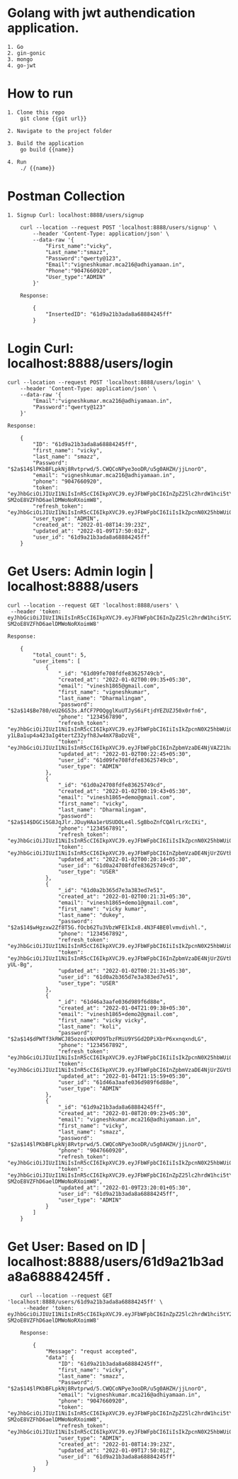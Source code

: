 # Golang with jwt authendication application.

    1. Go
    2. gin-gonic
    3. mongo
    4. go-jwt

# How to run

    1. Clone this repo
        git clone {{git url}}

    2. Navigate to the project folder

    3. Build the application
        go build {{name}}

    4. Run
        ./ {{name}}

# Postman Collection

    1. Signup Curl: localhost:8888/users/signup

        curl --location --request POST 'localhost:8888/users/signup' \
            --header 'Content-Type: application/json' \
            --data-raw '{
                "First_name":"vicky",
                "Last_name":"smazz",
                "Password":"qwerty@123",
                "Email":"vigneshkumar.mca216@adhiyamaan.in",
                "Phone":"9047660920",
                "User_type":"ADMIN"
            }'

        Response:

            {
                "InsertedID": "61d9a21b3ada8a68884245ff"
            }

# Login Curl: localhost:8888/users/login

    curl --location --request POST 'localhost:8888/users/login' \
        --header 'Content-Type: application/json' \
        --data-raw '{
            "Email":"vigneshkumar.mca216@adhiyamaan.in",
            "Password":"qwerty@123"
        }'

    Response:

        {
            "ID": "61d9a21b3ada8a68884245ff",
            "first_name": "vicky",
            "last_name": "smazz",
            "Password": "$2a$14$lPKbBFLpkNj8Rvtprwd/5.CWQCoNPye3ooDR/u5g0AHZH/jjLnorO",
            "email": "vigneshkumar.mca216@adhiyamaan.in",
            "phone": "9047660920",
            "token": "eyJhbGciOiJIUzI1NiIsInR5cCI6IkpXVCJ9.eyJFbWFpbCI6InZpZ25lc2hrdW1hci5tY2EyMTZAYWRoaXlhbWFhbi5pbiIsIkZpcnN0X25hbWUiOiJ2aWNreSIsIkxhc3RfbmFtZSI6InNtYXp6IiwiVWlkIjoiNjFkOWEyMWIzYWRhOGE2ODg4NDI0NWZmIiwiVXNlcl90eXBlIjoiQURNSU4iLCJleHAiOjE2NDE4MzcwMDF9.zgXhJqwqHoNcG2-SM2oE8VZFhD6aelDMWoNoRXoimW8",
            "refresh_token": "eyJhbGciOiJIUzI1NiIsInR5cCI6IkpXVCJ9.eyJFbWFpbCI6IiIsIkZpcnN0X25hbWUiOiIiLCJMYXN0X25hbWUiOiIiLCJVaWQiOiIiLCJVc2VyX3R5cGUiOiIiLCJleHAiOjE2NDIzNTU0MDF9.8LQbikzo1MDOvsDKFoWib4Ru88jtxJoz6nKbkVB4uqc",
            "user_type": "ADMIN",
            "created_at": "2022-01-08T14:39:23Z",
            "updated_at": "2022-01-09T17:50:01Z",
            "user_id": "61d9a21b3ada8a68884245ff"
        }

# Get Users: Admin login | localhost:8888/users

    curl --location --request GET 'localhost:8888/users' \
     --header 'token: eyJhbGciOiJIUzI1NiIsInR5cCI6IkpXVCJ9.eyJFbWFpbCI6InZpZ25lc2hrdW1hci5tY2EyMTZAYWRoaXlhbWFhbi5pbiIsIkZpcnN0X25hbWUiOiJ2aWNreSIsIkxhc3RfbmFtZSI6InNtYXp6IiwiVWlkIjoiNjFkOWEyMWIzYWRhOGE2ODg4NDI0NWZmIiwiVXNlcl90eXBlIjoiQURNSU4iLCJleHAiOjE2NDE4MzcwMDF9.zgXhJqwqHoNcG2-SM2oE8VZFhD6aelDMWoNoRXoimW8'

    Response:

        {
            "total_count": 5,
            "user_items": [
                {
                    "_id": "61d09fe708fdfe83625749cb",
                    "created_at": "2022-01-02T00:09:35+05:30",
                    "email": "vinesh1865@gmail.com",
                    "first_name": "vigneshkumar",
                    "last_name": "Dharmalingam",
                    "password": "$2a$14$Be780/eU26G53s.AfCF7POQgglKuUTJyS6iFtjdYEZUZJ50x0rfn6",
                    "phone": "1234567890",
                    "refresh_token": "eyJhbGciOiJIUzI1NiIsInR5cCI6IkpXVCJ9.eyJFbWFpbCI6IiIsIkZpcnN0X25hbWUiOiIiLCJMYXN0X25hbWUiOiIiLCJVaWQiOiIiLCJVc2VyX3R5cGUiOiIiLCJleHAiOjE2NDE2Njc5NjV9.08-y1LBa1up4a423aIg4tertZ32yfh8Jw4mX7BaDzVE",
                    "token": "eyJhbGciOiJIUzI1NiIsInR5cCI6IkpXVCJ9.eyJFbWFpbCI6InZpbmVzaDE4NjVAZ21haWwuY29tIiwiRmlyc3RfbmFtZSI6InZpZ25lc2hrdW1hciIsIkxhc3RfbmFtZSI6IkRoYXJtYWxpbmdhbSIsIlVpZCI6IjYxZDA5ZmU3MDhmZGZlODM2MjU3NDljYiIsIlVzZXJfdHlwZSI6IkFETUlOIiwiZXhwIjoxNjQxMTQ5NTY1fQ.CcaPiIQ4SNnQH0zy8NaTGMpCoAYnIsKMjUkqDPqMaZg",
                    "updated_at": "2022-01-02T00:22:45+05:30",
                    "user_id": "61d09fe708fdfe83625749cb",
                    "user_type": "ADMIN"
                },
                {
                    "_id": "61d0a24708fdfe83625749cd",
                    "created_at": "2022-01-02T00:19:43+05:30",
                    "email": "vinesh1865+demo@gmail.com",
                    "first_name": "vicky",
                    "last_name": "Dharmalingam",
                    "password": "$2a$14$DGCi5G8JqJlr.JDuyHAa1erUSUDOLe4l.SgBboZnfCQAlrLrXcIXi",
                    "phone": "1234567891",
                    "refresh_token": "eyJhbGciOiJIUzI1NiIsInR5cCI6IkpXVCJ9.eyJFbWFpbCI6IiIsIkZpcnN0X25hbWUiOiIiLCJMYXN0X25hbWUiOiIiLCJVaWQiOiIiLCJVc2VyX3R5cGUiOiIiLCJleHAiOjE2NDE2Njc4MTR9.ipYdSVsaTrGRJGlGAJ707gEddQXfsJvxEN1xPH5Z0bE",
                    "token": "eyJhbGciOiJIUzI1NiIsInR5cCI6IkpXVCJ9.eyJFbWFpbCI6InZpbmVzaDE4NjUrZGVtb0BnbWFpbC5jb20iLCJGaXJzdF9uYW1lIjoidmlja3kiLCJMYXN0X25hbWUiOiJEaGFybWFsaW5nYW0iLCJVaWQiOiI2MWQwYTI0NzA4ZmRmZTgzNjI1NzQ5Y2QiLCJVc2VyX3R5cGUiOiJVU0VSIiwiZXhwIjoxNjQxMTQ5NDE0fQ.23BR0qw7Br8WjXfU_fX2i4SSOkzLM7eF_6vPYaPSRN8",
                    "updated_at": "2022-01-02T00:20:14+05:30",
                    "user_id": "61d0a24708fdfe83625749cd",
                    "user_type": "USER"
                },
                {
                    "_id": "61d0a2b365d7e3a383ed7e51",
                    "created_at": "2022-01-02T00:21:31+05:30",
                    "email": "vinesh1865+demo1@gmail.com",
                    "first_name": "vicky kumar",
                    "last_name": "dukey",
                    "password": "$2a$14$wHgzxw2Zf8T5G.fOcb62Tu3VbzWFEIkIx8.4N3F4BE0lvmvdivhl.",
                    "phone": "1234567892",
                    "refresh_token": "eyJhbGciOiJIUzI1NiIsInR5cCI6IkpXVCJ9.eyJFbWFpbCI6IiIsIkZpcnN0X25hbWUiOiIiLCJMYXN0X25hbWUiOiIiLCJVaWQiOiIiLCJVc2VyX3R5cGUiOiIiLCJleHAiOjE2NDE2Njc4OTF9.QktwKOiexc_X0GvfCHOmzZHAoWAZHWHsCFXxC1zjZs0",
                    "token": "eyJhbGciOiJIUzI1NiIsInR5cCI6IkpXVCJ9.eyJFbWFpbCI6InZpbmVzaDE4NjUrZGVtbzFAZ21haWwuY29tIiwiRmlyc3RfbmFtZSI6InZpY2t5IGt1bWFyIiwiTGFzdF9uYW1lIjoiZHVrZXkiLCJVaWQiOiI2MWQwYTJiMzY1ZDdlM2EzODNlZDdlNTEiLCJVc2VyX3R5cGUiOiJVU0VSIiwiZXhwIjoxNjQxMTQ5NDkxfQ.ziibuyKODQFxMqWuMFb1EfYPqYJ_8x4RYd7z-yUL-Bg",
                    "updated_at": "2022-01-02T00:21:31+05:30",
                    "user_id": "61d0a2b365d7e3a383ed7e51",
                    "user_type": "USER"
                },
                {
                    "_id": "61d46a3aafe036d989f6d88e",
                    "created_at": "2022-01-04T21:09:38+05:30",
                    "email": "vinesh1865+demo2@gmail.com",
                    "first_name": "vicky vicky",
                    "last_name": "koli",
                    "password": "$2a$14$dPWTf3kRWCJ85ozoivNXPO9TbzFMiU9YSGd2DPiXbrP6xxnqxndLG",
                    "phone": "1234567892",
                    "refresh_token": "eyJhbGciOiJIUzI1NiIsInR5cCI6IkpXVCJ9.eyJFbWFpbCI6IiIsIkZpcnN0X25hbWUiOiIiLCJMYXN0X25hbWUiOiIiLCJVaWQiOiIiLCJVc2VyX3R5cGUiOiIiLCJleHAiOjE2NDE5MTU5NTl9.rhrdE5a1Zp5KKYxxO07fANPUxZeJoaBPEyGH5SKltM4",
                    "token": "eyJhbGciOiJIUzI1NiIsInR5cCI6IkpXVCJ9.eyJFbWFpbCI6InZpbmVzaDE4NjUrZGVtbzJAZ21haWwuY29tIiwiRmlyc3RfbmFtZSI6InZpY2t5IHZpY2t5IiwiTGFzdF9uYW1lIjoia29saSIsIlVpZCI6IjYxZDQ2YTNhYWZlMDM2ZDk4OWY2ZDg4ZSIsIlVzZXJfdHlwZSI6IkFETUlOIiwiZXhwIjoxNjQxMzk3NTU5fQ.6k2TFIBUQFVz5TZmy15bVdWjLxN3kthuuvP2q9p9T1o",
                    "updated_at": "2022-01-04T21:15:59+05:30",
                    "user_id": "61d46a3aafe036d989f6d88e",
                    "user_type": "ADMIN"
                },
                {
                    "_id": "61d9a21b3ada8a68884245ff",
                    "created_at": "2022-01-08T20:09:23+05:30",
                    "email": "vigneshkumar.mca216@adhiyamaan.in",
                    "first_name": "vicky",
                    "last_name": "smazz",
                    "password": "$2a$14$lPKbBFLpkNj8Rvtprwd/5.CWQCoNPye3ooDR/u5g0AHZH/jjLnorO",
                    "phone": "9047660920",
                    "refresh_token": "eyJhbGciOiJIUzI1NiIsInR5cCI6IkpXVCJ9.eyJFbWFpbCI6IiIsIkZpcnN0X25hbWUiOiIiLCJMYXN0X25hbWUiOiIiLCJVaWQiOiIiLCJVc2VyX3R5cGUiOiIiLCJleHAiOjE2NDIzNTU0MDF9.8LQbikzo1MDOvsDKFoWib4Ru88jtxJoz6nKbkVB4uqc",
                    "token": "eyJhbGciOiJIUzI1NiIsInR5cCI6IkpXVCJ9.eyJFbWFpbCI6InZpZ25lc2hrdW1hci5tY2EyMTZAYWRoaXlhbWFhbi5pbiIsIkZpcnN0X25hbWUiOiJ2aWNreSIsIkxhc3RfbmFtZSI6InNtYXp6IiwiVWlkIjoiNjFkOWEyMWIzYWRhOGE2ODg4NDI0NWZmIiwiVXNlcl90eXBlIjoiQURNSU4iLCJleHAiOjE2NDE4MzcwMDF9.zgXhJqwqHoNcG2-SM2oE8VZFhD6aelDMWoNoRXoimW8",
                    "updated_at": "2022-01-09T23:20:01+05:30",
                    "user_id": "61d9a21b3ada8a68884245ff",
                    "user_type": "ADMIN"
                }
            ]
        }

# Get User: Based on ID | localhost:8888/users/61d9a21b3ada8a68884245ff .

        curl --location --request GET 'localhost:8888/users/61d9a21b3ada8a68884245ff' \
         --header 'token: eyJhbGciOiJIUzI1NiIsInR5cCI6IkpXVCJ9.eyJFbWFpbCI6InZpZ25lc2hrdW1hci5tY2EyMTZAYWRoaXlhbWFhbi5pbiIsIkZpcnN0X25hbWUiOiJ2aWNreSIsIkxhc3RfbmFtZSI6InNtYXp6IiwiVWlkIjoiNjFkOWEyMWIzYWRhOGE2ODg4NDI0NWZmIiwiVXNlcl90eXBlIjoiQURNSU4iLCJleHAiOjE2NDE4MzcwMDF9.zgXhJqwqHoNcG2-SM2oE8VZFhD6aelDMWoNoRXoimW8'

        Response:

            {
                "Message": "requst accepted",
                "data": {
                    "ID": "61d9a21b3ada8a68884245ff",
                    "first_name": "vicky",
                    "last_name": "smazz",
                    "Password": "$2a$14$lPKbBFLpkNj8Rvtprwd/5.CWQCoNPye3ooDR/u5g0AHZH/jjLnorO",
                    "email": "vigneshkumar.mca216@adhiyamaan.in",
                    "phone": "9047660920",
                    "token": "eyJhbGciOiJIUzI1NiIsInR5cCI6IkpXVCJ9.eyJFbWFpbCI6InZpZ25lc2hrdW1hci5tY2EyMTZAYWRoaXlhbWFhbi5pbiIsIkZpcnN0X25hbWUiOiJ2aWNreSIsIkxhc3RfbmFtZSI6InNtYXp6IiwiVWlkIjoiNjFkOWEyMWIzYWRhOGE2ODg4NDI0NWZmIiwiVXNlcl90eXBlIjoiQURNSU4iLCJleHAiOjE2NDE4MzcwMDF9.zgXhJqwqHoNcG2-SM2oE8VZFhD6aelDMWoNoRXoimW8",
                    "refresh_token": "eyJhbGciOiJIUzI1NiIsInR5cCI6IkpXVCJ9.eyJFbWFpbCI6IiIsIkZpcnN0X25hbWUiOiIiLCJMYXN0X25hbWUiOiIiLCJVaWQiOiIiLCJVc2VyX3R5cGUiOiIiLCJleHAiOjE2NDIzNTU0MDF9.8LQbikzo1MDOvsDKFoWib4Ru88jtxJoz6nKbkVB4uqc",
                    "user_type": "ADMIN",
                    "created_at": "2022-01-08T14:39:23Z",
                    "updated_at": "2022-01-09T17:50:01Z",
                    "user_id": "61d9a21b3ada8a68884245ff"
                }
            }
